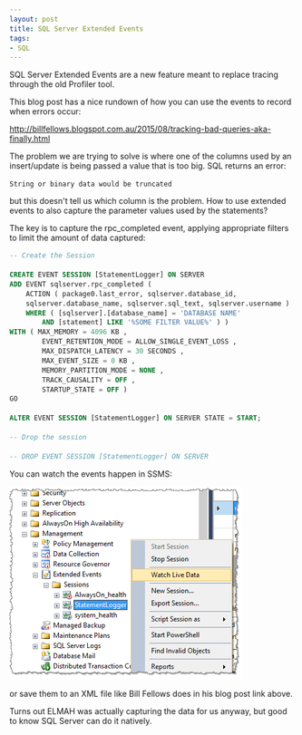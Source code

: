 ```yaml
---
layout: post
title: SQL Server Extended Events
tags:
- SQL
---
```


SQL Server Extended Events are a new feature meant to replace tracing through the old Profiler tool.

This blog post has a nice rundown of how you can use the events to record when errors occur:

http://billfellows.blogspot.com.au/2015/08/tracking-bad-queries-aka-finally.html

The problem we are trying to solve is where one of the columns used by an insert/update is being passed a value that is too big. SQL returns an error:

`String or binary data would be truncated`

but this doesn't tell us which column is the problem. How to use extended events to also capture the parameter values used by the statements?

The key is to capture the rpc_completed event, applying appropriate filters to limit the amount of data captured:

``` sql
-- Create the Session

CREATE EVENT SESSION [StatementLogger] ON SERVER
ADD EVENT sqlserver.rpc_completed (
    ACTION ( package0.last_error, sqlserver.database_id,
    sqlserver.database_name, sqlserver.sql_text, sqlserver.username )
    WHERE ( [sqlserver].[database_name] = 'DATABASE NAME' 
        AND [statement] LIKE '%SOME FILTER VALUE%' ) )
WITH ( MAX_MEMORY = 4096 KB ,
        EVENT_RETENTION_MODE = ALLOW_SINGLE_EVENT_LOSS ,
        MAX_DISPATCH_LATENCY = 30 SECONDS ,
        MAX_EVENT_SIZE = 0 KB ,
        MEMORY_PARTITION_MODE = NONE ,
        TRACK_CAUSALITY = OFF ,
        STARTUP_STATE = OFF )
GO

ALTER EVENT SESSION [StatementLogger] ON SERVER STATE = START;

-- Drop the session

-- DROP EVENT SESSION [StatementLogger] ON SERVER 
```

You can watch the events happen in SSMS:

<img src="../images/2015-12-08-sql-extended-events.png" />

or save them to an XML file like Bill Fellows does in his blog post link above.

Turns out ELMAH was actually capturing the data for us anyway, but good to know SQL Server can do it natively.

